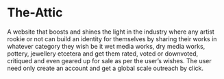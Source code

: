 # The-Attic
A website that boosts and shines the light in the industry where any artist rookie or not can build an identity for themselves by sharing their works in whatever category they wish be it wet media works, dry media works, pottery, jewellery etcetera and get them rated, voted or downvoted, critiqued and even geared up for sale as per the user’s wishes. The user need only create an account and get a global scale outreach by click.
